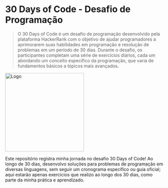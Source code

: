 # 30 Days of Code - Desafio de Programação

>O 30 Days of Code é um desafio de programação desenvolvido pela plataforma HackerRank com o objetivo de ajudar programadores a aprimorarem suas habilidades em programação e resolução de problemas em um período de 30 dias. Durante o desafio, os participantes completam uma série de exercícios diários, cada um abordando um conceito específico da programação, que varia de fundamentos básicos a tópicos mais avançados.

<img alt="Logo" src="https://github.com/nikumu/30-days-of-code/blob/master/scaler-create-impact.gif" min-width="250px" max-width="250px" width="250px" align="center">  

Este repositório registra minha jornada no desafio 30 Days of Code! Ao longo de 30 dias, desenvolvo soluções para problemas de programação em diversas linguagens, sem seguir um cronograma específico ou guia oficial; aqui estarão apenas exercícios que realizo ao longo dos 30 dias, como parte da minha prática e aprendizado.



